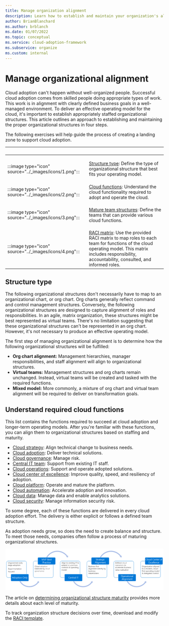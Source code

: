 ```yaml
---
title: Manage organization alignment
description: Learn how to establish and maintain your organization's alignment by using the Cloud Adoption Framework for Azure.
author: BrianBlanchard
ms.author: brblanch
ms.date: 01/07/2022
ms.topic: conceptual
ms.service: cloud-adoption-framework
ms.subservice: organize
ms.custom: internal
---
```


# Manage organizational alignment

Cloud adoption can't happen without well-organized people. Successful cloud adoption comes from skilled people doing appropriate types of work. This work is in alignment with clearly defined business goals in a well-managed environment. To deliver an effective operating model for the cloud, it's important to establish appropriately staffed organizational structures. This article outlines an approach to establishing and maintaining the proper organizational structures in four steps.

The following exercises will help guide the process of creating a landing zone to support cloud adoption.

| <span title="Icon">&nbsp;</span> | <span title="Description">&nbsp;</span> |
|--|--|
| <br> :::image type="icon" source="../_images/icons/1.png"::: | <br> [Structure type](#structure-type): Define the type of organizational structure that best fits your operating model. |
| <br> :::image type="icon" source="../_images/icons/2.png"::: | <br> [Cloud functions](#understand-required-cloud-functions): Understand the cloud functionality required to adopt and operate the cloud. |
| <br> :::image type="icon" source="../_images/icons/3.png"::: | <br> [Mature team structures](./organization-structures.md): Define the teams that can provide various cloud functions. |
| <br> :::image type="icon" source="../_images/icons/4.png"::: | <br> [RACI matrix](./raci-alignment.md): Use the provided RACI matrix to map roles to each team for functions of the cloud operating model. This matrix includes responsibility, accountability, consulted, and informed roles. |

## Structure type

The following organizational structures don't necessarily have to map to an organizational chart, or org chart. Org charts generally reflect command and control management structures. Conversely, the following organizational structures are designed to capture alignment of roles and responsibilities. In an agile, matrix organization, these structures might be best represented as virtual teams. There's no limitation suggesting that these organizational structures can't be represented in an org chart. However, it's not necessary to produce an effective operating model.

The first step of managing organizational alignment is to determine how the following organizational structures will be fulfilled:

- **Org chart alignment:** Management hierarchies, manager responsibilities, and staff alignment will align to organizational structures.
- **Virtual teams:** Management structures and org charts remain unchanged. Instead, virtual teams will be created and tasked with the required functions.
- **Mixed model:** More commonly, a mixture of org chart and virtual team alignment will be required to deliver on transformation goals.

## Understand required cloud functions

This list contains the functions required to succeed at cloud adoption and longer-term operating models. After you're familiar with these functions, you can align them to organizational structures based on staffing and maturity.

- [Cloud strategy](./cloud-strategy.md): Align technical change to business needs.
- [Cloud adoption](./cloud-adoption.md): Deliver technical solutions.
- [Cloud governance](./cloud-governance.md): Manage risk.
- [Central IT team](./central-it.md): Support from existing IT staff.
- [Cloud operations](./cloud-operations.md): Support and operate adopted solutions.
- [Cloud center of excellence](./cloud-center-of-excellence.md): Improve quality, speed, and resiliency of adoption.
- [Cloud platform](./cloud-platform.md): Operate and mature the platform.
- [Cloud automation](./cloud-automation.md): Accelerate adoption and innovation.
- [Cloud data](./cloud-data.md): Manage data and enable analytics solutions.
- [Cloud security](./cloud-security.md): Manage information security risk.

To some degree, each of these functions are delivered in every cloud adoption effort. The delivery is either explicit or follows a defined team structure.

As adoption needs grow, so does the need to create balance and structure. To meet those needs, companies often follow a process of maturing organizational structures.

![Diagram that shows the organizational maturity cycle.](../_images/ready/org-ready-maturity.png)

The article on [determining organizational structure maturity](./organization-structures.md) provides more details about each level of maturity.

To track organization structure decisions over time, download and modify the [RACI template](https://raw.githubusercontent.com/microsoft/CloudAdoptionFramework/master/organize/raci-template.xlsx).
